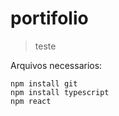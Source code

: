 # portifolio

> teste

Arquivos necessarios:

```
npm install git
npm install typescript
npm react
```
